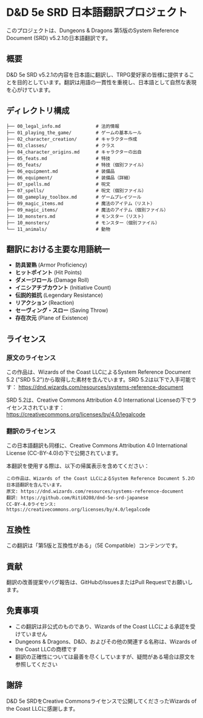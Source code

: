 # D&D 5e SRD 日本語翻訳プロジェクト

このプロジェクトは、Dungeons & Dragons 第5版のSystem Reference Document (SRD) v5.2.1の日本語翻訳です。

## 概要

D&D 5e SRD v5.2.1の内容を日本語に翻訳し、TRPG愛好家の皆様に提供することを目的としています。翻訳は用語の一貫性を重視し、日本語として自然な表現を心がけています。

## ディレクトリ構成

```
├── 00_legal_info.md             # 法的情報
├── 01_playing_the_game/         # ゲームの基本ルール
├── 02_character_creation/       # キャラクター作成
├── 03_classes/                  # クラス
├── 04_character_origins.md      # キャラクターの出自
├── 05_feats.md                  # 特技
├── 05_feats/                    # 特技（個別ファイル）
├── 06_equipment.md              # 装備品
├── 06_equipment/                # 装備品（詳細）
├── 07_spells.md                 # 呪文
├── 07_spells/                   # 呪文（個別ファイル）
├── 08_gameplay_toolbox.md       # ゲームプレイツール
├── 09_magic_items.md            # 魔法のアイテム（リスト）
├── 09_magic_items/              # 魔法のアイテム（個別ファイル）
├── 10_monsters.md               # モンスター（リスト）
├── 10_monsters/                 # モンスター（個別ファイル）
└── 11_animals/                  # 動物
```

## 翻訳における主要な用語統一

- **防具習熟** (Armor Proficiency)
- **ヒットポイント** (Hit Points)
- **ダメージロール** (Damage Roll)
- **イニシアチブカウント** (Initiative Count)
- **伝説的抵抗** (Legendary Resistance)
- **リアクション** (Reaction)
- **セーヴィング・スロー** (Saving Throw)
- **存在次元** (Plane of Existence)

## ライセンス

### 原文のライセンス

この作品は、Wizards of the Coast LLCによるSystem Reference Document 5.2 ("SRD 5.2")から取得した素材を含んでいます。SRD 5.2は以下で入手可能です：
https://dnd.wizards.com/resources/systems-reference-document

SRD 5.2は、Creative Commons Attribution 4.0 International Licenseの下でライセンスされています：
https://creativecommons.org/licenses/by/4.0/legalcode

### 翻訳のライセンス

この日本語翻訳も同様に、Creative Commons Attribution 4.0 International License (CC-BY-4.0)の下で公開されています。

本翻訳を使用する際は、以下の帰属表示を含めてください：

```
この作品は、Wizards of the Coast LLCによるSystem Reference Document 5.2の日本語翻訳を含んでいます。
原文: https://dnd.wizards.com/resources/systems-reference-document
翻訳: https://github.com/Riti0208/dnd-5e-srd-japanese
CC-BY-4.0ライセンス: https://creativecommons.org/licenses/by/4.0/legalcode
```

## 互換性

この翻訳は「第5版と互換性がある」（5E Compatible）コンテンツです。

## 貢献

翻訳の改善提案やバグ報告は、GitHubのIssuesまたはPull Requestでお願いします。

## 免責事項

- この翻訳は非公式のものであり、Wizards of the Coast LLCによる承認を受けていません
- Dungeons & Dragons、D&D、およびその他の関連する名称は、Wizards of the Coast LLCの商標です
- 翻訳の正確性については最善を尽くしていますが、疑問がある場合は原文を参照してください

## 謝辞

D&D 5e SRDをCreative Commonsライセンスで公開してくださったWizards of the Coast LLCに感謝します。